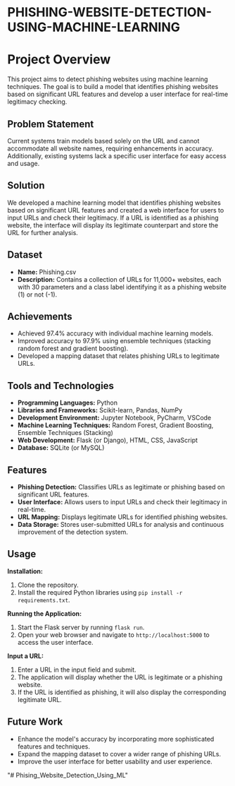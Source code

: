 # PHISHING-WEBSITE-DETECTION-USING-MACHINE-LEARNING
# Project Overview
This project aims to detect phishing websites using machine learning techniques. The goal is to build a model that identifies phishing websites based on significant URL features and develop a user interface for real-time legitimacy checking.

## Problem Statement
Current systems train models based solely on the URL and cannot accommodate all website names, requiring enhancements in accuracy. Additionally, existing systems lack a specific user interface for easy access and usage.

## Solution
We developed a machine learning model that identifies phishing websites based on significant URL features and created a web interface for users to input URLs and check their legitimacy. If a URL is identified as a phishing website, the interface will display its legitimate counterpart and store the URL for further analysis.

## Dataset
- **Name:** Phishing.csv
- **Description:** Contains a collection of URLs for 11,000+ websites, each with 30 parameters and a class label identifying it as a phishing website (1) or not (-1).

## Achievements
- Achieved 97.4% accuracy with individual machine learning models.
- Improved accuracy to 97.9% using ensemble techniques (stacking random forest and gradient boosting).
- Developed a mapping dataset that relates phishing URLs to legitimate URLs.

## Tools and Technologies
- **Programming Languages:** Python
- **Libraries and Frameworks:** Scikit-learn, Pandas, NumPy
- **Development Environment:** Jupyter Notebook, PyCharm, VSCode
- **Machine Learning Techniques:** Random Forest, Gradient Boosting, Ensemble Techniques (Stacking)
- **Web Development:** Flask (or Django), HTML, CSS, JavaScript
- **Database:** SQLite (or MySQL)

## Features
- **Phishing Detection:** Classifies URLs as legitimate or phishing based on significant URL features.
- **User Interface:** Allows users to input URLs and check their legitimacy in real-time.
- **URL Mapping:** Displays legitimate URLs for identified phishing websites.
- **Data Storage:** Stores user-submitted URLs for analysis and continuous improvement of the detection system.

## Usage
**Installation:**
1. Clone the repository.
2. Install the required Python libraries using `pip install -r requirements.txt`.

**Running the Application:**
1. Start the Flask server by running `flask run`.
2. Open your web browser and navigate to `http://localhost:5000` to access the user interface.

**Input a URL:**
1. Enter a URL in the input field and submit.
2. The application will display whether the URL is legitimate or a phishing website.
3. If the URL is identified as phishing, it will also display the corresponding legitimate URL.

## Future Work
- Enhance the model's accuracy by incorporating more sophisticated features and techniques.
- Expand the mapping dataset to cover a wider range of phishing URLs.
- Improve the user interface for better usability and user experience.

"# Phising_Website_Detection_Using_ML" 
